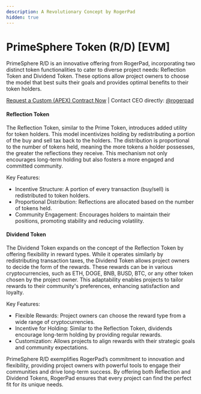 ```yaml
---
description: A Revolutionary Concept by RogerPad
hidden: true
---
```


# PrimeSphere Token  (R/D) \[EVM]

PrimeSphere R/D is an innovative offering from RogerPad, incorporating two distinct token functionalities to cater to diverse project needs: Reflection Token and Dividend Token. These options allow project owners to choose the model that best suits their goals and provides optimal benefits to their token holders.

&#x20; [Request a Custom (APEX) Contract Now](https://forms.gle/iZk8XHXaBFtF5NTFA) | Contact CEO directly: [@rogerpad](https://t.me/rogerpad)

#### Reflection Token

The Reflection Token, similar to the Prime Token, introduces added utility for token holders. This model incentivizes holding by redistributing a portion of the buy and sell tax back to the holders. The distribution is proportional to the number of tokens held, meaning the more tokens a holder possesses, the greater the reflections they receive. This mechanism not only encourages long-term holding but also fosters a more engaged and committed community.

Key Features:

* Incentive Structure: A portion of every transaction (buy/sell) is redistributed to token holders.
* Proportional Distribution: Reflections are allocated based on the number of tokens held.
* Community Engagement: Encourages holders to maintain their positions, promoting stability and reducing volatility.

#### Dividend Token

The Dividend Token expands on the concept of the Reflection Token by offering flexibility in reward types. While it operates similarly by redistributing transaction taxes, the Dividend Token allows project owners to decide the form of the rewards. These rewards can be in various cryptocurrencies, such as ETH, DOGE, BNB, BUSD, BTC, or any other token chosen by the project owner. This adaptability enables projects to tailor rewards to their community's preferences, enhancing satisfaction and loyalty.

Key Features:

* Flexible Rewards: Project owners can choose the reward type from a wide range of cryptocurrencies.
* Incentive for Holding: Similar to the Reflection Token, dividends encourage long-term holding by providing regular rewards.
* Customization: Allows projects to align rewards with their strategic goals and community expectations.

PrimeSphere R/D exemplifies RogerPad’s commitment to innovation and flexibility, providing project owners with powerful tools to engage their communities and drive long-term success. By offering both Reflection and Dividend Tokens, RogerPad ensures that every project can find the perfect fit for its unique needs.
